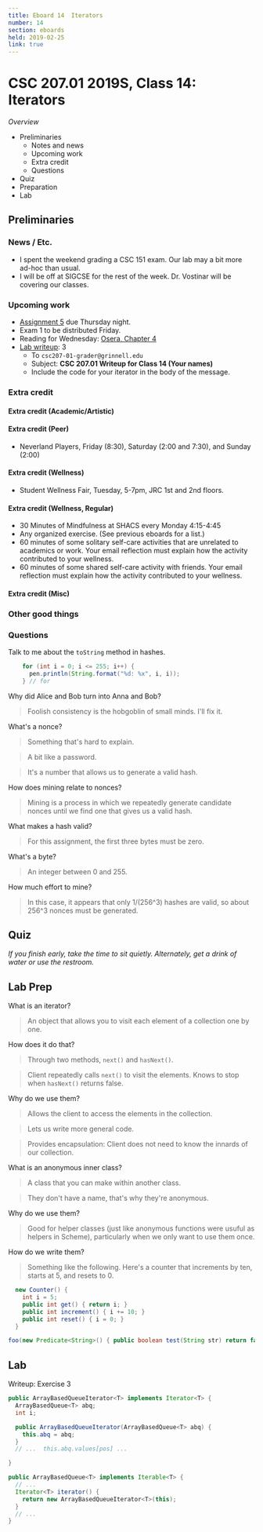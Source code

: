 ```yaml
---
title: Eboard 14  Iterators
number: 14
section: eboards
held: 2019-02-25
link: true
---
```

CSC 207.01 2019S, Class 14:  Iterators
======================================

_Overview_

* Preliminaries
    * Notes and news
    * Upcoming work
    * Extra credit
    * Questions
* Quiz
* Preparation
* Lab

Preliminaries
-------------

### News / Etc.

* I spent the weekend grading a CSC 151 exam.  Our lab may a bit more
  ad-hoc than usual.
* I will be off at SIGCSE for the rest of the week.  Dr. Vostinar will
  be covering our classes.

### Upcoming work

* [Assignment 5](../assignments/assignment05) due Thursday night.
* Exam 1 to be distributed Friday.
* Reading for Wednesday: 
  [Osera, Chapter 4](https://www.cs.grinnell.edu/~rebelsky/Courses/CSC207/osera/chap04.pdf)
* [Lab writeup](../writeups/writeup14): 3
    * To `csc207-01-grader@grinnell.edu`
    * Subject: **CSC 207.01 Writeup for Class 14 (Your names)**
    * Include the code for your iterator in the body of the message.

### Extra credit

#### Extra credit (Academic/Artistic)

#### Extra credit (Peer)

* Neverland Players, Friday (8:30), Saturday (2:00 and 7:30), and Sunday (2:00)

#### Extra credit (Wellness)

* Student Wellness Fair, Tuesday, 5-7pm, JRC 1st and 2nd floors.

#### Extra credit (Wellness, Regular)

* 30 Minutes of Mindfulness at SHACS every Monday 4:15-4:45
* Any organized exercise.  (See previous eboards for a list.)
* 60 minutes of some solitary self-care activities that are unrelated to 
  academics or work.  Your email reflection must explain how
  the activity contributed to your wellness.
* 60 minutes of some shared self-care activity with friends.  Your email 
  reflection must explain how the activity contributed to your wellness.

#### Extra credit (Misc)

### Other good things

### Questions

Talk to me about the `toString` method in hashes.

```java
    for (int i = 0; i <= 255; i++) {
      pen.println(String.format("%d: %x", i, i));
    } // for
```

Why did Alice and Bob turn into Anna and Bob?

> Foolish consistency is the hobgoblin of small minds.  I'll fix it.

What's a nonce?

> Something that's hard to explain.

> A bit like a password.

> It's a number that allows us to generate a valid hash.

How does mining relate to nonces?

> Mining is a process in which we repeatedly generate candidate nonces until
  we find one that gives us a valid hash.

What makes a hash valid?

> For this assignment, the first three bytes must be zero.

What's a byte?

> An integer between 0 and 255.

How much effort to mine?

> In this case, it appears that only 1/(256^3) hashes are valid, so about
  256^3 nonces must be generated.

Quiz
----

_If you finish early, take the time to sit quietly.  Alternately, get a
drink of water or use the restroom._

Lab Prep
--------

What is an iterator?

> An object that allows you to visit each element of a collection
  one by one.

How does it do that?

> Through two methods, `next()` and `hasNext()`.

> Client repeatedly calls `next()` to visit the elements.  Knows to
  stop when `hasNext()` returns false.

Why do we use them?

> Allows the client to access the elements in the collection.

> Lets us write more general code.

> Provides encapsulation: Client does not need to know the innards
  of our collection.

What is an anonymous inner class?

> A class that you can make within another class.

> They don't have a name, that's why they're anonymous.

Why do we use them?

> Good for helper classes (just like anonymous functions were usuful
  as helpers in Scheme), particularly when we only want to use
  them once.

How do we write them?

> Something like the following.  Here's a counter that increments by
  ten, starts at 5, and resets to 0.

```java
  new Counter() {
    int i = 5;
    public int get() { return i; }
    public int increment() { i += 10; }
    public int reset() { i = 0; }
  }
```

```java
foo(new Predicate<String>() { public boolean test(String str) return false; });
```

Lab
---

Writeup: Exercise 3

```java
public ArrayBasedQueueIterator<T> implements Iterator<T> {
  ArrayBasedQueue<T> abq;
  int i;

  public ArrayBasedQueueIterator(ArrayBasedQueue<T> abq) {
    this.abq = abq;
  }
  // ...  this.abq.values[pos] ...

}

public ArrayBasedQueue<T> implements Iterable<T> {
  // ...
  Iterator<T> iterator() {
    return new ArrayBasedQueueIterator<T>(this);
  }
  // ...
}
```

